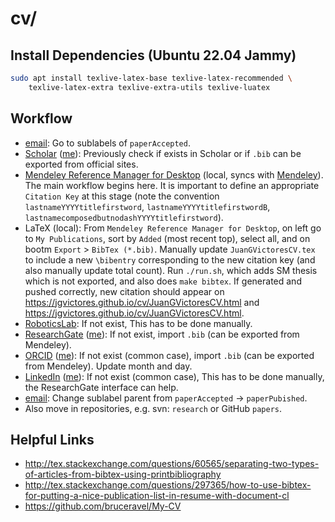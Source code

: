 # cv/

## Install Dependencies (Ubuntu 22.04 Jammy)

```bash
sudo apt install texlive-latex-base texlive-latex-recommended \
    texlive-latex-extra texlive-extra-utils texlive-luatex
```

## Workflow

- [email](https://gmail.com): Go to sublabels of `paperAccepted`.
- [Scholar](https://scholar.google.com) ([me](https://scholar.google.com/citations?user=qawKnNkAAAAJ)): Previously check if exists in Scholar or if `.bib` can be exported from official sites.
- [Mendeley Reference Manager for Desktop](https://www.mendeley.com/download-reference-manager) (local, syncs with [Mendeley](https://www.mendeley.com)). The main workflow begins here. It is important to define an appropriate `Citation Key` at this stage (note the convention `lastnameYYYYtitlefirstword`, `lastnameYYYYtitlefirstwordB`, `lastnamecomposedbutnodashYYYYtitlefirstword`).
- LaTeX (local): From `Mendeley Reference Manager for Desktop`, on left go to `My Publications`, sort by `Added` (most recent top), select all, and on bootm `Export` > `BibTex (*.bib)`. Manually update `JuanGVictoresCV.tex` to include a new `\bibentry` corresponding to the new citation key (and also manually update total count). Run `./run.sh`, which adds SM thesis which is not exported, and also does `make bibtex`. If generated and pushed correctly, new citation should appear on <https://jgvictores.github.io/cv/JuanGVictoresCV.html> and <https://jgvictores.github.io/cv/JuanGVictoresCV.html>.
- [RoboticsLab](http://roboticslab.uc3m.es/roboticslab/people/jg-victores): If not exist, This has to be done manually.
- [ResearchGate](https://www.researchgate.net/) ([me](https://www.researchgate.net/profile/Juan-Victores)): If not exist, import `.bib` (can be exported from Mendeley).
- [ORCID](https://orcid.org) ([me](https://orcid.org/0000-0002-3080-3467)): If not exist (common case), import `.bib` (can be exported from Mendeley). Update month and day.
- [LinkedIn](https://linkedin.com) ([me](https://linkedin.com/in/jgvictores)): If not exist (common case), This has to be done manually, the ResearchGate interface can help.
- [email](https://gmail.com): Change sublabel parent from `paperAccepted` -> `paperPubished`.
- Also move in repositories, e.g. svn: `research` or GitHub `papers`.

## Helpful Links

- <http://tex.stackexchange.com/questions/60565/separating-two-types-of-articles-from-bibtex-using-printbibliography>
- <http://tex.stackexchange.com/questions/297365/how-to-use-bibtex-for-putting-a-nice-publication-list-in-resume-with-document-cl>
- <https://github.com/bruceravel/My-CV>
